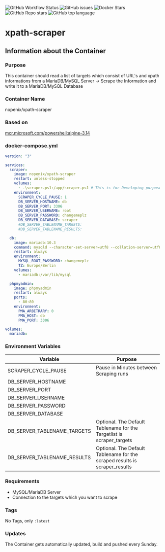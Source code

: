 ![GitHub Workflow Status](https://img.shields.io/github/actions/workflow/status/NopeNix/xpath-scraper/Build%20and%20Push%20to%20Docker%20Hub.yml?label=Build%20and%20Push%20to%20Docker%20Hub)
![GitHub issues](https://img.shields.io/github/issues-raw/NopeNix/xpath-scraper)
![Docker Stars](https://img.shields.io/docker/stars/nopenix/xpath-scraper)
![GitHub Repo stars](https://img.shields.io/github/stars/NopeNix/xpath-scraper?label=GitHub%20Stars)
![GitHub top language](https://img.shields.io/github/languages/top/NopeNix/xpath-scraper)

# xpath-scraper
## Information about the Container
### Purpose
This container should read a list of targets which consist of URL's and xpath informations from a MariaDB/MySQL Server -> Scrape the Information and write it to a MariaDB/MySQL Database
### Container Name
nopenix/xpath-scraper
### Based on
[mcr.microsoft.com/powershell:alpine-3.14](https://hub.docker.com/_/microsoft-powershell)

### docker-compose.yml
```yml
version: "3"

services:
  scraper:
    image: nopenix/xpath-scraper
    restart: unless-stopped
    volumes: 
      - .\scraper.ps1:/app/scraper.ps1 # This is for Developing purpose! please comment this out in productive envoronments
    environment:
      SCRAPER_CYCLE_PAUSE: 1
      DB_SERVER_HOSTNAME: db
      DB_SERVER_PORT: 3306
      DB_SERVER_USERNAME: root
      DB_SERVER_PASSWORD: changemeplz
      DB_SERVER_DATABASE: scraper
      #DB_SERVER_TABLENAME_TARGETS: 
      #DB_SERVER_TABLENAME_RESULTS:  

  db:
    image: mariadb:10.3
    command: mysqld --character-set-server=utf8 --collation-server=utf8_unicode_ci
    restart: always
    environment:
      MYSQL_ROOT_PASSWORD: changemeplz
      TZ: Europe/Berlin
    volumes:
      - mariadb:/var/lib/mysql

  phpmyadmin:
    image: phpmyadmin
    restart: always
    ports:
      - 80:80
    environment:
      PMA_ARBITRARY: 0
      PMA_HOST: db
      PMA_PORT: 3306

volumes:
  mariadb:
```
### Environment Variables
| Variable | Purpose |
| -------- | ------- |
| SCRAPER_CYCLE_PAUSE | Pause in Minutes between Scraping runs |
| DB_SERVER_HOSTNAME | |
| DB_SERVER_PORT | |
| DB_SERVER_USERNAME | |
| DB_SERVER_PASSWORD | |
| DB_SERVER_DATABASE | |
| DB_SERVER_TABLENAME_TARGETS | Optional. The Default Tablename for the Targetlist is scraper_targets |
| DB_SERVER_TABLENAME_RESULTS | Optional. The Default Tablename for the scraped results is scraper_results |
### Requirements
* MySQL/MariaDB Server
* Connection to the targets which you want to scrape
### Tags
No Tags, only `:latest`
### Updates
The Container gets automatically updated, build and pushed every Sunday.

